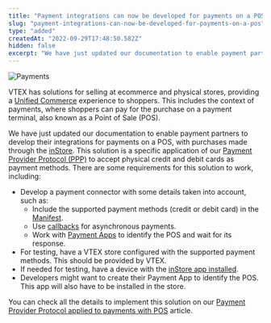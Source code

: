 ```yaml
---
title: "Payment integrations can now be developed for payments on a POS"
slug: "payment-integrations-can-now-be-developed-for-payments-on-a-pos"
type: "added"
createdAt: "2022-09-29T17:48:50.582Z"
hidden: false
excerpt: "We have just updated our documentation to enable payment partners to develop their integrations for payments on a POS, with purchases made through the [inStore](https://help.vtex.com/en/tracks/instore-getting-started-and-setting-up--zav76TFEZlAjnyBVL5tRc)."
---
```


![Payments](https://img.shields.io/badge/-Payments-blueviolet)

VTEX has solutions for selling at ecommerce and physical stores, providing a [Unified Commerce](https://help.vtex.com/en/tracks/unified-commerce-strategies--3WGDRRhc3vf1MJb9zGncnv) experience to shoppers. This includes the context of payments, where shoppers can pay for the purchase on a payment terminal, also known as a Point of Sale (POS).

We have just updated our documentation to enable payment partners to develop their integrations for payments on a POS, with purchases made through the [inStore](https://help.vtex.com/en/tracks/instore-getting-started-and-setting-up--zav76TFEZlAjnyBVL5tRc). This solution is a specific application of our [Payment Provider Protocol (PPP)](https://help.vtex.com/en/tutorial/payment-provider-protocol--RdsT2spdq80MMwwOeEq0m) to accept physical credit and debit cards as payment methods. There are some requirements for this solution to work, including:

- Develop a payment connector with some details taken into account, such as:
  - Include the supported payment methods (credit or debit card) in the [Manifest](https://developers.vtex.com/vtex-rest-api/reference/manifest-1).
  - Use [callbacks](https://help.vtex.com/tutorial/payment-provider-protocol--RdsT2spdq80MMwwOeEq0m#payment-authorization) for asynchronous payments.
  - Work with [Payment Apps](https://developers.vtex.com/vtex-rest-api/docs/payments-integration-payment-app) to identify the POS and wait for its response.
- For testing, have a VTEX store configured with the supported payment methods. This should be provided by VTEX.
- If needed for testing, have a device with the [inStore app installed](https://help.vtex.com/en/tracks/instore-using-the-app--4BYzQIwyOHvnmnCYQgLzdr/2rPSJ8519UCCZo5uEBkqxh).
- Developers might want to create their Payment App to identify the POS. This app will also have to be installed in the store.

You can check all the details to implement this solution on our [Payment Provider Protocol applied to payments with POS](https://developers.vtex.com/vtex-rest-api/docs/payments-integration-ppp-applied-to-pos) article.
